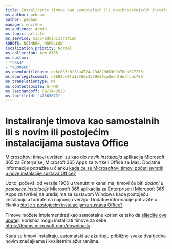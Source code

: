 ```yaml
---
title: Instaliranje timova kao samostalnih ili novih/postojećih instalacija sustava Office
ms.author: pebaum
author: pebaum
manager: mnirkhe
ms.audience: Admin
ms.topic: article
ms.service: o365-administration
ROBOTS: NOINDEX, NOFOLLOW
localization_priority: Normal
ms.collection: Adm_O365
ms.custom:
- "2663"
- "9000660"
ms.openlocfilehash: dc6c083c0f28a4724a23d829d03b9b78ea627270
ms.sourcegitcommit: c6692ce0fa1358ec3529e59ca0ecdfdea4cdc759
ms.translationtype: MT
ms.contentlocale: hr-HR
ms.lasthandoff: 09/14/2020
ms.locfileid: "47663073"
---
```

# <a name="installing-teams-as-standalone-or-with-new-or-existing-office-installations"></a>Instaliranje timova kao samostalnih ili s novim ili postojećim instalacijama sustava Office

Microsoftovi timovi uvršteni su kao dio *novih instalacija* aplikacija Microsoft 365 za Enterprise, Microsoft 365 Apps za tvrtke i Office za Mac. Dodatne informacije potražite u članku [kada će se Microsoftovi timovi početi uvrstiti u nove instalacije sustava Office?](https://docs.microsoft.com/deployoffice/teams-install#when-will-microsoft-teams-start-being-included-with-new-installations-of-microsoft-365-apps)

Uz to, počevši od verzije 1906 u trenutnim kanalima, timovi će biti *dodani u postojeće instalacije* Microsoft 365 aplikacija za Enterprise (i Microsoft 365 Apps za tvrtke) na uređajima sa sustavom Windows kada postojeću instalaciju ažurirate na najnoviju verziju. Dodatne informacije potražite u članku [što je s postojećim instalacijama sustava Office?](https://docs.microsoft.com/deployoffice/teams-install#what-about-existing-installations-of-microsoft-365-apps)

Timove možete implementirati kao samostalne korisnike tako da [slijedite ove upute](https://docs.microsoft.com/MicrosoftTeams/msi-deployment)ili korisnici mogu instalirati timove za sebe https://teams.microsoft.com/downloads .

Kada se timovi instaliraju, [automatski se ažuriraju](https://docs.microsoft.com/deployoffice/teams-install#feature-and-quality-updates-for-microsoft-teams) približno svaka dva tjedna novim značajkama i kvalitetnim ažuriranjima. 

